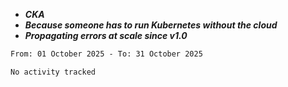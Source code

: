 - ***CKA*** 
- ***Because someone has to run Kubernetes without the cloud***
- ***Propagating errors at scale since v1.0***
<!--START_SECTION:waka-->

```txt
From: 01 October 2025 - To: 31 October 2025

No activity tracked
```

<!--END_SECTION:waka-->
